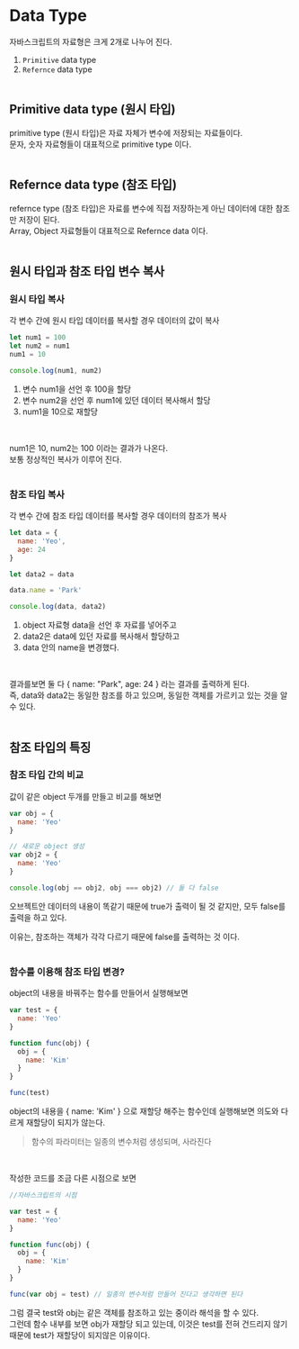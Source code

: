 # Data Type
자바스크립트의 자료형은 크게 2개로 나누어 진다. 
<br />
1. `Primitive` data type
1. `Refernce` data type
<br /><br />

## Primitive data type (원시 타입)
primitive type (원시 타입)은 자료 자체가 변수에 저장되는 자료들이다.
<br />
문자, 숫자 자료형들이 대표적으로 primitive type 이다.
<br /><br />

## Refernce data type (참조 타입)
refernce type (참조 타입)은 자료를 변수에 직접 저장하는게 아닌 데이터에 대한 참조만 저장이 된다.
<br />
Array, Object 자료형들이 대표적으로 Refernce data 이다.
<br /><br />

## 원시 타입과 참조 타입 변수 복사
### 원시 타입 복사
각 변수 간에 원시 타입 데이터를 복사할 경우 데이터의 값이 복사
<br />

```javascript
let num1 = 100
let num2 = num1
num1 = 10

console.log(num1, num2)
```

1. 변수 num1을 선언 후 100을 할당
1. 변수 num2을 선언 후 num1에 있던 데이터 복사해서 할당
1. num1을 10으로 재할당
<br />

num1은 10, num2는 100 이라는 결과가 나온다.
<br />
보통 정상적인 복사가 이루어 진다.
<br /><br />

### 참조 타입 복사
각 변수 간에 참조 타입 데이터를 복사할 경우 데이터의 참조가 복사
<br />

```javascript
let data = {
  name: 'Yeo',
  age: 24
}

let data2 = data

data.name = 'Park'

console.log(data, data2)
```

1. object 자료형 data을 선언 후 자료를 넣어주고
1. data2은 data에 있던 자료를 복사해서 할당하고
1. data 안의 name을 변경했다.
<br />

결과를보면 둘 다 { name: "Park", age: 24 } 라는 결과를 출력하게 된다.
<br />
즉, data와 data2는 동일한 참조를 하고 있으며, 동일한 객체를 가르키고 있는 것을 알 수 있다.
<br /><br />

## 참조 타입의 특징
### 참조 타입 간의 비교
값이 같은 object 두개를 만들고 비교를 해보면
<br />

```javascript
var obj = {
  name: 'Yeo'
}

// 새로운 object 생성
var obj2 = {
  name: 'Yeo'
}

console.log(obj == obj2, obj === obj2) // 둘 다 false
```

오브젝트안 데이터의 내용이 똑같기 때문에 true가 출력이 될 것 같지만, 모두 false를 출력을 하고 있다.
<br />

이유는, 참조하는 객체가 각각 다르기 때문에 false를 출력하는 것 이다.
<br /><br />

### 함수를 이용해 참조 타입 변경?
object의 내용을 바꿔주는 함수를 만들어서 실행해보면
<br />

```javascript
var test = {
  name: 'Yeo'
}

function func(obj) {
  obj = {
    name: 'Kim'
  }
}

func(test)
```

object의 내용을 { name: 'Kim' } 으로 재할당 해주는 함수인데 실행해보면 의도와 다르게 재할당이 되지가 않는다.
<br />

> 함수의 파라미터는 일종의 변수처럼 생성되며, 사라진다 
<br />

작성한 코드를 조금 다른 시점으로 보면
<br />

```javascript
//자바스크립트의 시점

var test = {
  name: 'Yeo'
}

function func(obj) {
  obj = {
    name: 'Kim'
  }
}

func(var obj = test) // 일종의 변수처럼 만들어 진다고 생각하면 된다
```

그럼 결국 test와 obj는 같은 객체를 참조하고 있는 중이라 해석을 할 수 있다.
<br />
그런데 함수 내부를 보면 obj가 재할당 되고 있는데, 이것은 test를 전혀 건드리지 않기 때문에 test가 재할당이 되지않은 이유이다.